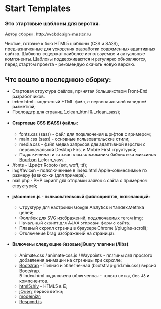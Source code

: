 <h1>Start Templates</h1>
<h3>Это стартовые шаблоны для верстки.</h3>
Автор сборки: <a href="webdesign-master.ru" target="_blank">http://webdesign-master.ru</a>

Чистые, готовые к бою HTML5 шаблоны (CSS и SASS), предназначенные для ускорения разработки современных адаптивных сайтов. Шаблоны содержат наиболее используемые и актуальные компоненты.
Шаблоны поддерживаются и регулярно обновляются, перед стартом проекта - рекомендую скачать новую версию.

<h2>Что вошло в последнюю сборку:</h2>

<ul>
	<li>Стартовая структура файлов, принятая большинством Front-End разработчиков.</li>
	<li>index.html - индексный HTML файл, с первоначальной валидной разметкой;</li>
	<li>Прелоадер для страниц (_clean_html & _clean_sass);</li>
	<li>
		<h4>Стартовые CSS (SASS) файлы:</h4>
		<ul>
			<li>fonts.css (sass) - файл для подключения шрифтов с примером;</li>
			<li>main.css (sass) - основные пользовательские стили;</li>
			<li>media.css - файл медиа запросов для адаптивной верстки с первоначальной Desktop First и Mobile First структурой;</li>
			<li>Подключенная и готовая к использованию библиотека миксинов <a href="http://bourbon.io/" target="_blank">Bourbon</a> (_clean_sass).</li>
		</ul>
	</li>
	<li>/fonts - Шрифт Roboto (eot, woff, ttf);</li>
	<li>img/favicon - подключенные в index.html Apple-совместимые по размеру фавиконки (для примера).</li>
	<li>mail.php - PHP скрипт для отправки заявок с сайта с примерной структурой;</li>
	<li>
		<h4>js/common.js - пользовательский файл скриптов, включающий:</h4>
		<ul>
		 	<li>Структуру для настройки Google Analytics и Yandex.Metrika целей;</li>
		 	<li>Фоллбек для SVG изображений, подключаемых тегом img;</li>
		 	<li>Начальный скрипт для AJAX отправки форм с сайта;</li>
		 	<li>Плавный скролл страниц в браузере Chrome (/plugins-scroll);</li>
		 	<li>Отключение Drag изображений на страницах.</li>
		</ul>
	</li>
	<li>
		<h4>Включены следующие базовые jQuery плагины (/libs):</h4>
		<ul>
			<li><a href="http://daneden.github.io/animate.css/" target="_blank">Animate.css</a> / <a href="http://webdesign-master.ru" target="_blank">animate-css.js</a> / <a href="http://imakewebthings.com/waypoints/" target="_blank">Waypoints</a> - плагины для простого добавления анимации на страницы при скролле;</li>
			<li><a href="http://getbootstrap.com/" target="_blank">Bootstrap</a> - Полная и облегченная (bootstrap-grid.min.css) версия Bootstrap.
				<br>В index.html подключена облегченная - только сетка, без JS и компонентов.</li>
			<li><a href="https://github.com/aFarkas/html5shiv" target="_blank">html5shiv</a> - HTML5 в IE;</li>
			<li><a href="https://jquery.com" target="_blank">jQuery</a> первой ветки;</li>
			<li><a href="http://modernizr.com" target="_blank">modernizr</a>;</li>
			<li><a href="https://github.com/scottjehl/Respond" target="_blank">Respond.js</a></li>
		</ul>
	</li>
</ul>

